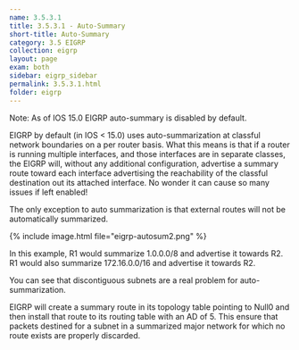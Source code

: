 ```yaml
---
name: 3.5.3.1
title: 3.5.3.1 - Auto-Summary
short-title: Auto-Summary
category: 3.5 EIGRP
collection: eigrp
layout: page
exam: both
sidebar: eigrp_sidebar
permalink: 3.5.3.1.html
folder: eigrp
---
```

Note: As of IOS 15.0 EIGRP auto-summary is disabled by default.

EIGRP by default (in IOS \< 15.0) uses auto-summarization at classful network boundaries on a per router basis. What this means is that if a router is running multiple interfaces, and those interfaces are in separate classes, the EIGRP will, without any additional configuration, advertise a summary route toward each interface advertising the reachability of the classful destination out its attached interface. No wonder it can cause so many issues if left enabled!

The only exception to auto summarization is that external routes will not be automatically summarized.

{% include image.html file="eigrp-autosum2.png" %}

In this example, R1 would summarize 1.0.0.0/8 and advertise it towards R2. R1 would also summarize 172.16.0.0/16 and advertise it towards R2.

You can see that discontiguous subnets are a real problem for auto-summarization.

EIGRP will create a summary route in its topology table pointing to Null0 and then install that route to its routing table with an AD of 5. This ensure that packets destined for a subnet in a summarized major network for which no route exists are properly discarded.
